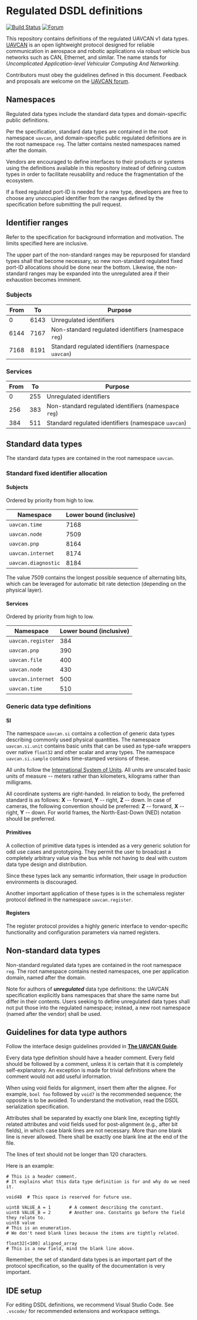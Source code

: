 Regulated DSDL definitions
==========================

[![Build Status](https://travis-ci.org/UAVCAN/public_regulated_data_types.svg?branch=master)](https://travis-ci.org/UAVCAN/public_regulated_data_types)
[![Forum](https://img.shields.io/discourse/https/forum.uavcan.org/users.svg)](https://forum.uavcan.org)

This repository contains definitions of the regulated UAVCAN v1 data types.
[UAVCAN](http://uavcan.org) is an open lightweight protocol designed for reliable communication
in aerospace and robotic applications via robust vehicle bus networks such as CAN, Ethernet, and similar.
The name stands for *Uncomplicated Application-level Vehicular Computing And Networking*.

Contributors must obey the guidelines defined in this document.
Feedback and proposals are welcome on the [UAVCAN forum](https://forum.uavcan.org).

## Namespaces

Regulated data types include the standard data types and domain-specific public definitions.

Per the specification, standard data types are contained in the root namespace `uavcan`,
and domain-specific public regulated definitions are in the root namespace `reg`.
The latter contains nested namespaces named after the domain.

Vendors are encouraged to define interfaces to their products or systems using the definitions available
in this repository instead of defining custom types in order to facilitate reusability and reduce the
fragmentation of the ecosystem.

If a fixed regulated port-ID is needed for a new type,
developers are free to choose any unoccupied identifier from the ranges
defined by the specification before submitting the pull request.

## Identifier ranges

Refer to the specification for background information and motivation.
The limits specified here are inclusive.

The upper part of the non-standard ranges may be repurposed for standard types shall that become necessary,
so new non-standard regulated fixed port-ID allocations should be done near the bottom.
Likewise, the non-standard ranges may be expanded into the unregulated area if their exhaustion becomes imminent.

### Subjects

From    | To        | Purpose
--------|-----------|-------------------------------------
0       | 6143      | Unregulated identifiers
6144    | 7167      | Non-standard regulated identifiers (namespace `reg`)
7168    | 8191      | Standard regulated identifiers (namespace `uavcan`)

### Services

From    | To        | Purpose
--------|-----------|------------------------------------------------
0       | 255       | Unregulated identifiers
256     | 383       | Non-standard regulated identifiers (namespace `reg`)
384     | 511       | Standard regulated identifiers (namespace `uavcan`)

## Standard data types

The standard data types are contained in the root namespace `uavcan`.

### Standard fixed identifier allocation

#### Subjects

Ordered by priority from high to low.

Namespace                   | Lower bound (inclusive)
----------------------------|-------------------------
`uavcan.time`               | 7168
`uavcan.node`               | 7509
`uavcan.pnp`                | 8164
`uavcan.internet`           | 8174
`uavcan.diagnostic`         | 8184

The value 7509 contains the longest possible sequence of alternating bits,
which can be leveraged for automatic bit rate detection (depending on the physical layer).

#### Services

Ordered by priority from high to low.

Namespace                   | Lower bound (inclusive)
----------------------------|-------------------------
`uavcan.register`           | 384
`uavcan.pnp`                | 390
`uavcan.file`               | 400
`uavcan.node`               | 430
`uavcan.internet`           | 500
`uavcan.time`               | 510

### Generic data type definitions

#### SI

The namespace `uavcan.si` contains a collection of generic data types describing commonly used
physical quantities.
The namespace `uavcan.si.unit` contains basic units that can be used as type-safe wrappers over native `float32`
and other scalar and array types.
The namespace `uavcan.si.sample` contains time-stamped versions of these.

All units follow the [International System of Units](https://en.wikipedia.org/wiki/International_System_of_Units).
All units are unscaled basic units of measure -- meters rather than kilometers, kilograms rather than milligrams.

All coordinate systems are right-handed.
In relation to body, the preferred standard is as follows: **X** -- forward, **Y** -- right, **Z** -- down.
In case of cameras, the following convention should be preferred: **Z** -- forward, **X** -- right, **Y** -- down.
For world frames, the North-East-Down (NED) notation should be preferred.

#### Primitives

A collection of primitive data types is intended as a very generic solution for odd use cases
and prototyping. They permit the user to broadcast a completely arbitrary value via the bus
while not having to deal with custom data type design and distribution.

Since these types lack any semantic information, their usage in production environments is discouraged.

Another important application of these types is in the schemaless register protocol defined
in the namespace `uavcan.register`.

#### Registers

The register protocol provides a highly generic interface to vendor-specific functionality
and configuration parameters via named registers.

## Non-standard data types

Non-standard regulated data types are contained in the root namespace `reg`.
The root namespace contains nested namespaces, one per application domain, named after the domain.

Note for authors of ***unregulated*** data type definitions:
the UAVCAN specification explicitly bans namespaces that share the same name but differ in their contents.
Users seeking to define unregulated data types shall not put those into the regulated namespace;
instead, a new root namespace (named after the vendor) shall be used.

## Guidelines for data type authors

Follow the interface design guidelines provided in [**The UAVCAN Guide**](https://uavcan.org/guide).

Every data type definition should have a header comment.
Every field should be followed by a comment, unless it is certain that it is completely self-explanatory.
An exception is made for trivial definitions where the comment would not add useful information.

When using void fields for alignment, insert them after the alignee.
For example, `bool foo` followed by `void7` is the recommended sequence; the opposite is to be avoided.
To understand the motivation, read the DSDL serialization specification.

Attributes shall be separated by exactly one blank line, excepting tightly related attributes and
void fields used for post-alignment (e.g., after bit fields), in which case blank lines are not necessary.
More than one blank line is never allowed.
There shall be exactly one blank line at the end of the file.

The lines of text should not be longer than 120 characters.

Here is an example:

    # This is a header comment.
    # It explains what this data type definition is for and why do we need it.

    void48  # This space is reserved for future use.

    uint8 VALUE_A = 1       # A comment describing the constant.
    uint8 VALUE_B = 2       # Another one. Constants go before the field they relate to.
    uint8 value
    # This is an enumeration.
    # We don't need blank lines because the items are tightly related.

    float32[<100] aligned_array
    # This is a new field, mind the blank line above.

Remember, the set of standard data types is an important part of the protocol specification,
so the quality of the documentation is very important.

## IDE setup

For editing DSDL definitions, we recommend Visual Studio Code.
See `.vscode/` for recommended extensions and workspace settings.
